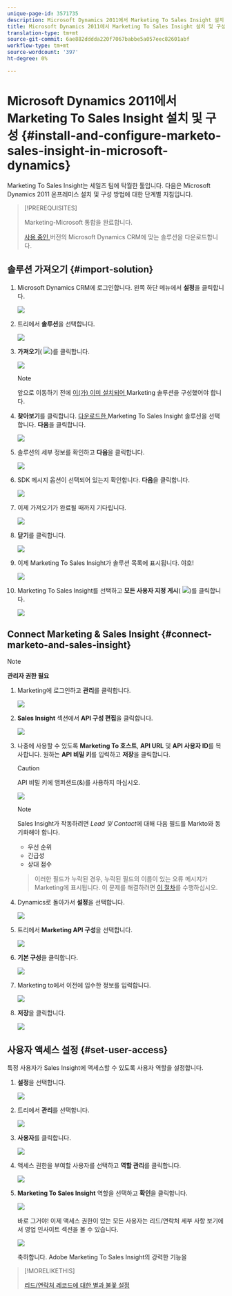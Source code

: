 ```yaml
---
unique-page-id: 3571735
description: Microsoft Dynamics 2011에서 Marketing To Sales Insight 설치 및 구성 - Marketing To Docs - 제품 설명서
title: Microsoft Dynamics 2011에서 Marketing To Sales Insight 설치 및 구성
translation-type: tm+mt
source-git-commit: 6ae882dddda220f7067babbe5a057eec82601abf
workflow-type: tm+mt
source-wordcount: '397'
ht-degree: 0%

---
```



# Microsoft Dynamics 2011에서 Marketing To Sales Insight 설치 및 구성 {#install-and-configure-marketo-sales-insight-in-microsoft-dynamics}

Marketing To Sales Insight는 세일즈 팀에 탁월한 툴입니다. 다음은 Microsoft Dynamics 2011 온프레미스 설치 및 구성 방법에 대한 단계별 지침입니다.

>[!PREREQUISITES]
>
>Marketing-Microsoft 통합을 완료합니다.
>
>[사용 중인 ](/help/marketo/product-docs/marketo-sales-insight/msi-for-microsoft-dynamics/installing/download-the-marketo-sales-insight-solution-for-microsoft-dynamics.md) 버전의 Microsoft Dynamics CRM에 맞는 솔루션을 다운로드합니다.

## 솔루션 가져오기 {#import-solution}

1. Microsoft Dynamics CRM에 로그인합니다. 왼쪽 하단 메뉴에서 **설정**&#x200B;을 클릭합니다.

   ![](assets/image2015-5-4-10-3a39-3a44.png)

1. 트리에서 **솔루션**&#x200B;을 선택합니다.

   ![](assets/image2015-5-4-10-3a41-3a56.png)

1. **가져오기**( ![](assets/image2015-5-4-10-3a45-3a44.png))를 클릭합니다.

   ![](assets/image2015-5-4-10-3a42-3a38.png)

   >[!NOTE]
   >
   >앞으로 이동하기 전에 [이(가) 이미 설치되어 ](/help/marketo/product-docs/marketo-sales-insight/msi-for-microsoft-dynamics/installing/install-and-configure-marketo-sales-insight-in-microsoft-dynamics-2011.md) Marketing 솔루션을 구성했어야 합니다.

1. **찾아보기**&#x200B;를 클릭합니다. [다운로드한 ](/help/marketo/product-docs/marketo-sales-insight/msi-for-microsoft-dynamics/installing/download-the-marketo-sales-insight-solution-for-microsoft-dynamics.md) Marketing To Sales Insight 솔루션을 선택합니다. **다음**&#x200B;을 클릭합니다.

   ![](assets/image2015-5-4-10-3a55-3a15.png)

1. 솔루션의 세부 정보를 확인하고 **다음**&#x200B;을 클릭합니다.

   ![](assets/image2015-5-4-10-3a57-3a31.png)

1. SDK 메시지 옵션이 선택되어 있는지 확인합니다. **다음**&#x200B;을 클릭합니다.

   ![](assets/image2015-5-4-11-3a43-3a37.png)

1. 이제 가져오기가 완료될 때까지 기다립니다.

   ![](assets/image2015-5-4-11-3a0-3a58.png)

1. **닫기**&#x200B;를 클릭합니다.

   ![](assets/crmhand.png)

1. 이제 Marketing To Sales Insight가 솔루션 목록에 표시됩니다. 야호!

   ![](assets/image2015-5-4-11-3a2-3a37.png)

1. Marketing To Sales Insight를 선택하고 **모든 사용자 지정 게시**( ![](assets/image2015-5-4-11-3a7-3a8.png))를 클릭합니다.

   ![](assets/image2015-5-4-11-3a8-3a27.png)

## Connect Marketing &amp; Sales Insight {#connect-marketo-and-sales-insight}

>[!NOTE]
>
>**관리자 권한 필요**

1. Marketing에 로그인하고 **관리**&#x200B;를 클릭합니다.

   ![](assets/image2014-12-12-9-3a6-3a50.png)

1. **Sales Insight** 섹션에서 **API 구성 편집**&#x200B;을 클릭합니다.

   ![](assets/image2014-12-12-9-3a7-3a0.png)

1. 나중에 사용할 수 있도록 **Marketing To 호스트**, **API URL** 및 **API 사용자 ID**&#x200B;를 복사합니다. 원하는 **API 비밀 키**&#x200B;를 입력하고 **저장**&#x200B;을 클릭합니다.

   >[!CAUTION]
   >
   >API 비밀 키에 앰퍼샌드(&amp;)를 사용하지 마십시오.

   ![](assets/image2015-5-4-11-3a16-3a3.png)

   >[!NOTE]
   >
   >Sales Insight가 작동하려면 _Lead 및 Contact_&#x200B;에 대해 다음 필드를 Markto와 동기화해야 합니다.
   >
   >* 우선 순위
   >* 긴급성
   >* 상대 점수

   >
   >이러한 필드가 누락된 경우, 누락된 필드의 이름이 있는 오류 메시지가 Marketing에 표시됩니다. 이 문제를 해결하려면 [이 절차](/help/marketo/product-docs/marketo-sales-insight/msi-for-microsoft-dynamics/setting-up-and-using/required-fields-for-syncing-marketo-with-dynamics.md)를 수행하십시오.

1. Dynamics로 돌아가서 **설정**&#x200B;을 선택합니다.

   ![](assets/image2015-5-4-10-3a39-3a44.png)

1. 트리에서 **Marketing API 구성**&#x200B;을 선택합니다.

   ![](assets/image2015-5-4-11-3a22-3a41.png)

1. **기본 구성**&#x200B;을 클릭합니다.

   ![](assets/image2015-5-4-11-3a26-3a10.png)

1. Marketing to에서 이전에 입수한 정보를 입력합니다.

   ![](assets/image2015-5-4-11-3a27-3a16.png)

1. **저장**&#x200B;을 클릭합니다.

   ![](assets/image2015-5-4-11-3a28-3a13.png)

## 사용자 액세스 설정 {#set-user-access}

특정 사용자가 Sales Insight에 액세스할 수 있도록 사용자 역할을 설정합니다.

1. **설정**&#x200B;을 선택합니다.

   ![](assets/image2015-5-4-11-3a30-3a54.png)

1. 트리에서 **관리**&#x200B;를 선택합니다.

   ![](assets/image2015-5-4-11-3a31-3a39.png)

1. **사용자**&#x200B;를 클릭합니다.

   ![](assets/image2015-5-4-11-3a32-3a25.png)

1. 액세스 권한을 부여할 사용자를 선택하고 **역할 관리**&#x200B;를 클릭합니다.

   ![](assets/image2015-5-4-11-3a35-3a8.png)

1. **Marketing To Sales Insight** 역할을 선택하고 **확인**&#x200B;을 클릭합니다.

   ![](assets/image2015-5-4-11-3a36-3a59.png)

   바로 그거야! 이제 액세스 권한이 있는 모든 사용자는 리드/연락처 세부 사항 보기에서 영업 인사이트 섹션을 볼 수 있습니다.

   ![](assets/image2015-5-4-11-3a39-3a23.png)

   축하합니다. Adobe Marketing To Sales Insight의 강력한 기능을

>[!MORELIKETHIS]
>
>[리드/연락처 레코드에 대한 별과 불꽃 설정](/help/marketo/product-docs/marketo-sales-insight/msi-for-microsoft-dynamics/setting-up-and-using/setting-up-stars-and-flames-for-lead-contact-records.md)
